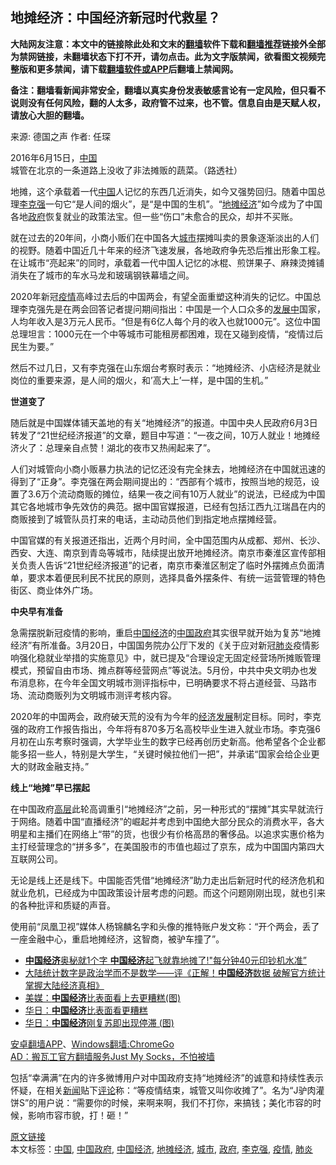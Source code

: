  <h2>地摊经济：中国经济新冠时代救星？</h2> <p class="notice"><b>大陆网友注意：本文中的链接除此处和文末的<a href="https://github.com/bannedbook/fanqiang" >翻墙</a>软件下载和<a href="https://github.com/killgcd/justmysocks/blob/master/README.md">翻墙推荐</a>链接外全部为禁网链接，未翻墙状态下打不开，请勿点击。此为文字版禁闻，欲看图文视频完整版和更多禁闻，请下载<a href="https://github.com/bannedbook/fanqiang">翻墙软件或APP</a>后翻墙上禁闻网。</p><p>备注：翻墙看新闻非常安全，翻墙以真实身份发表敏感言论有一定风险，但只看不说则没有任何风险，翻的人太多，政府管不过来，也不管。信息自由是天赋人权，请放心大胆的翻墙。</b></p>  <div class="entry"> <p>来源:&nbsp;德国之声                            作者:&nbsp;任琛                                                 </p> <p>2016年6月15日，<span class='wp_keywordlink_affiliate'><a href="https://www.bannedbook.org/" title="中国" target="_blank">中国</a></span>城管在北京的一条道路上没收了非法摊贩的蔬菜。（路透社）</p> <p>地摊，这个承载着一代<a href="https://www.bannedbook.org/bnews/tag/%E4%B8%AD%E5%9B%BD/" class="st_tag internal_tag" rel="tag" title="标签 中国 下的日志">中国</a>人记忆的东西几近消失，如今又强势回归。随着中国总理<a href="https://www.bannedbook.org/bnews/tag/%e6%9d%8e%e5%85%8b%e5%bc%ba/" class="st_tag internal_tag" rel="tag" title="标签 李克强 下的日志">李克强</a>一句它“是人间的烟火”，是“是中国的生机”。“<a href="https://www.bannedbook.org/bnews/tag/%e5%9c%b0%e6%91%8a%e7%bb%8f%e6%b5%8e/" class="st_tag internal_tag" rel="tag" title="标签 地摊经济 下的日志">地摊经济</a>”如今成为了中国各地<a href="https://www.bannedbook.org/bnews/tag/%e6%94%bf%e5%ba%9c/" class="st_tag internal_tag" rel="tag" title="标签 政府 下的日志">政府</a>恢复就业的政策法宝。但一些“伤口”未愈合的民众，却并不买账。</p> <p>就在过去的20年间，小商小贩们在中国各大<a href="https://www.bannedbook.org/bnews/tag/%E5%9F%8E%E5%B8%82/" class="st_tag internal_tag" rel="tag" title="标签 城市 下的日志">城市</a>摆摊叫卖的景象逐渐淡出的人们的视野。随着中国近几十年来的经济飞速发展，各地政府争先恐后推出形象工程。在让城市“亮起来”的同时，承载着一代中国人记忆的冰棍、煎饼果子、麻辣烫摊铺消失在了城市的车水马龙和玻璃钢铁幕墙之间。</p>  <p>2020年新冠<a href="https://www.bannedbook.org/bnews/tag/%E7%96%AB%E6%83%85/" class="st_tag internal_tag" rel="tag" title="标签 疫情 下的日志">疫情</a>高峰过去后的中国两会，有望全面重塑这种消失的记忆。中国总理李克强先是在两会回答记者提问期间指出：中国是一个人口众多的<span class='wp_keywordlink'><a href="https://www.bannedbook.org/forum11/topic335.html" title="禁片：发展中出现的问题，只能靠发展解决？" target="_blank">发展中</a></span>国家，人均年收入是3万元人民币。“但是有6亿人每个月的收入也就1000元”。这位中国总理坦言：1000元在一个中等城市可能租房都困难，现在又碰到疫情，“疫情过后民生为要。”</p> <p>然后不过几日，又有李克强在山东烟台考察时表示：“地摊经济、小店经济是就业岗位的重要来源，是人间的烟火，和&#8217;高大上&#8217;一样，是中国的生机。”</p> <p><strong>世道变了</strong></p> <p>随后就是中国媒体铺天盖地的有关“地摊经济”的报道。中国中央人民政府6月3日转发了“21世纪经济报道”的文章，题目中写道：“一夜之间，10万人就业！地摊经济火了：总理亲自点赞！湖北的夜市又热闹起来了”。</p>  <p>人们对城管向小商小贩暴力执法的记忆还没有完全抹去，地摊经济在中国就迅速的得到了“正身”。李克强在两会期间提出的：“西部有个城市，按照当地的规范，设置了3.6万个流动商贩的摊位，结果一夜之间有10万人就业”的说法，已经成为中国其它各地城市争先效仿的典范。据中国官媒报道，已经有包括江西九江瑞昌在内的商贩接到了城管队员打来的电话，主动动员他们到指定地点摆摊经营。</p> <p>中国官媒的有关报道还指出，近两个月时间，全中国范围内从成都、郑州、长沙、西安、大连、南京到青岛等城市，陆续提出放开地摊经济。南京市秦淮区宣传部相关负责人告诉“21世纪经济报道”的记者，南京市秦淮区制定了临时外摆摊点负面清单，要求本着便民利民不扰民的原则，选择具备外摆条件、有统一运营管理的特色街区、商业体外广场。</p> <p><strong>中央早有准备</strong></p> <p>急需摆脱新冠疫情的影响，重启<a href="https://www.bannedbook.org/bnews/tag/%e4%b8%ad%e5%9b%bd%e7%bb%8f%e6%b5%8e/" class="st_tag internal_tag" rel="tag" title="标签 中国经济 下的日志">中国经济</a>的<a href="https://www.bannedbook.org/bnews/tag/%e4%b8%ad%e5%9b%bd%e6%94%bf%e5%ba%9c/" class="st_tag internal_tag" rel="tag" title="标签 中国政府 下的日志">中国政府</a>其实很早就开始为复苏“地摊经济”有所准备。3月20日，中国国务院办公厅下发的《关于应对新冠<a href="https://www.bannedbook.org/bnews/tag/%e8%82%ba%e7%82%8e/" class="st_tag internal_tag" rel="tag" title="标签 肺炎 下的日志">肺炎</a>疫情影响强化稳就业举措的实施意见》中，就已提及“合理设定无固定经营场所摊贩管理模式，预留自由市场、摊点群等经营网点”等说法。5月份，中共中央文明办也发布消息称，在今年全国文明城市测评指标中，已明确要求不将占道经营、马路市场、流动商贩列为文明城市测评考核内容。</p>  <p>2020年的中国两会，政府破天荒的没有为今年的<span class='wp_keywordlink'><a href="https://www.bannedbook.org/forum2/topic869.html" title="宪政、法治和经济发展——走向市场经济的制度保障" target="_blank">经济发展</a></span>制定目标。同时，李克强的政府工作报告指出，今年将有870多万名高校毕业生进入就业市场。李克强6月初在山东考察时强调，大学毕业生的数字已经再创历史新高。他希望各个企业都能多招一些人，特别是大学生，“关键时候拉他们一把”，并承诺“国家会给企业更大的财政金融支持。”</p> <p><strong>线上“地摊”早已摆起</strong></p> <p>在中国政府<span class='wp_keywordlink_affiliate'><a href="https://www.bannedbook.org/bnews/ccpdope/" title="中共高层内幕" target="_blank">高层</a></span>此轮高调重引“地摊经济”之前，另一种形式的“摆摊”其实早就流行于网络。随着中国“直播经济”的崛起并考虑到中国绝大部分民众的消费水平，各大明星和主播们在网络上“带”的货，也很少有价格高昂的奢侈品。以追求实惠价格为主打经营理念的“拼多多”，在美国股市的市值也超过了京东，成为中国国内第四大互联网公司。</p> <p>无论是线上还是线下。中国能否凭借“地摊经济”助力走出后新冠时代的经济危机和就业危机，已经成为中国政策设计层考虑的问题。而这个问题刚刚出现，就也引来的各种批评和质疑的声音。</p>  <p>使用前“凤凰卫视”媒体人杨锦麟名字和头像的推特账户发文称：“开个两会，丢了一座金融中心，重启地摊经济，这智商，被驴车撞了”。</p> <ul class='op-related-articles' title='相关阅读'> <li><a href='https://www.bannedbook.org/bnews/topimagenews/20200603/1338977.html' target='_blank'><b>中国经济</b>奥秘就1个字 <b>中国经济</b>起飞就靠地摊了!"每分钟40元印钞机水准”</a></li> <li><a href='https://www.bannedbook.org/bnews/baitai/20200603/1338883.html' target='_blank'>大陆统计数字是政治学而不是数学&#8212;&#8212;评&#12298;正解&#65281;<b>中国经济</b>数据 破解官方统计 掌握大陆经济真相&#12299;</a></li> <li><a href='https://www.bannedbook.org/bnews/finance/20200603/1338861.html' target='_blank'>美媒：<b>中国经济</b>比表面看上去更糟糕(图)</a></li> <li><a href='https://www.bannedbook.org/bnews/comments/20200603/1338660.html' target='_blank'>华日：<b>中国经济</b>比表面看更糟糕</a></li> <li><a href='https://www.bannedbook.org/bnews/finance/20200602/1338249.html' target='_blank'>华日：<b>中国经济</b>刚复苏即出现停滞 (图)</a></li> </ul> <div class="texttj"> <a href="https://github.com/bannedbook/fanqiang/wiki/%E7%A6%81%E9%97%BB%E7%BD%91%E5%AE%89%E5%8D%93%E7%BF%BB%E5%A2%99%E6%96%B0%E9%97%BBAPP" target="_blank">安卓翻墙APP</a>、<a href="https://github.com/bannedbook/fanqiang/wiki/Chrome%E4%B8%80%E9%94%AE%E7%BF%BB%E5%A2%99%E5%8C%85" target="_blank">Windows翻墙:ChromeGo</a><br/> <a href="https://github.com/killgcd/justmysocks/blob/master/README.md" target="_blank">AD：搬瓦工官方翻墙服务Just My Socks，不怕被墙</a> </div><p>包括“幸满满”在内的许多微博用户对中国政府支持“地摊经济”的诚意和持续性表示怀疑，在相关<span class='wp_keywordlink_affiliate'><a href="https://www.bannedbook.org/" title="新闻">新闻</a></span>贴下<span class='wp_keywordlink_affiliate'><a href="https://www.bannedbook.org/bnews/comments/" title="新闻评论" target="_blank">评论</a></span>称：“等疫情结束，城管又叫你收摊了”。名为“J驴肉灌饼S”的用户说：“需要你的时候，来啊来啊，我们不打你，来搞钱；美化市容的时候，影响市容市貌，打！砸！”</p><a name='sharetosocial'></a>         <div><a href='https://www.bannedbook.org/bnews/cbnews/20200604/1339732.html'>原文链接</a></div>  </div><!--END ENTRY--> <div class="postfooter"> <div>本文标签：<a href="https://www.bannedbook.org/bnews/tag/%E4%B8%AD%E5%9B%BD/" rel="tag">中国</a>, <a href="https://www.bannedbook.org/bnews/tag/%e4%b8%ad%e5%9b%bd%e6%94%bf%e5%ba%9c/" rel="tag">中国政府</a>, <a href="https://www.bannedbook.org/bnews/tag/%e4%b8%ad%e5%9b%bd%e7%bb%8f%e6%b5%8e/" rel="tag">中国经济</a>, <a href="https://www.bannedbook.org/bnews/tag/%e5%9c%b0%e6%91%8a%e7%bb%8f%e6%b5%8e/" rel="tag">地摊经济</a>, <a href="https://www.bannedbook.org/bnews/tag/%E5%9F%8E%E5%B8%82/" rel="tag">城市</a>, <a href="https://www.bannedbook.org/bnews/tag/%e6%94%bf%e5%ba%9c/" rel="tag">政府</a>, <a href="https://www.bannedbook.org/bnews/tag/%e6%9d%8e%e5%85%8b%e5%bc%ba/" rel="tag">李克强</a>, <a href="https://www.bannedbook.org/bnews/tag/%E7%96%AB%E6%83%85/" rel="tag">疫情</a>, <a href="https://www.bannedbook.org/bnews/tag/%e8%82%ba%e7%82%8e/" rel="tag">肺炎</a></div>  </div><!--END POSTFOOTER--> 